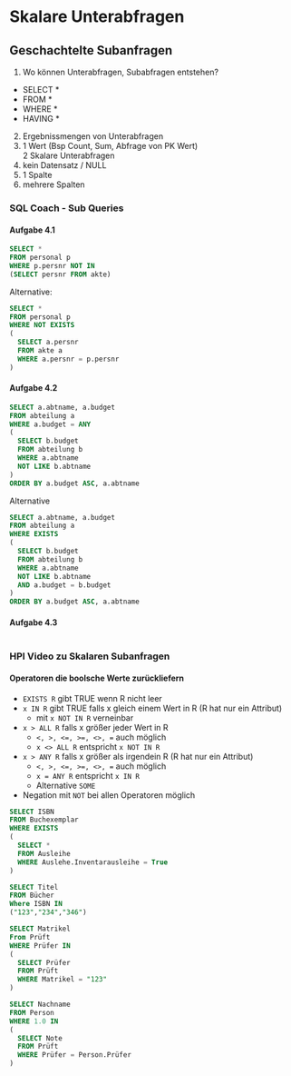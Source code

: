 # Skalare Unterabfragen
## Geschachtelte Subanfragen

1. Wo können Unterabfragen, Subabfragen entstehen?
  - SELECT *
  - FROM *
  - WHERE *
  - HAVING *
2. Ergebnissmengen von Unterabfragen
  1. 1 Wert (Bsp Count, Sum, Abfrage von PK Wert)<br> 2 Skalare Unterabfragen
  2. kein Datensatz / NULL
  3. 1 Spalte
  4. mehrere Spalten

### SQL Coach - Sub Queries
#### Aufgabe 4.1
```sql
SELECT *
FROM personal p
WHERE p.persnr NOT IN
(SELECT persnr FROM akte)
```
Alternative:
```sql
SELECT *
FROM personal p
WHERE NOT EXISTS
(
  SELECT a.persnr
  FROM akte a
  WHERE a.persnr = p.persnr
)
```
#### Aufgabe 4.2
```sql
SELECT a.abtname, a.budget
FROM abteilung a
WHERE a.budget = ANY
(
  SELECT b.budget
  FROM abteilung b
  WHERE a.abtname
  NOT LIKE b.abtname
)
ORDER BY a.budget ASC, a.abtname
```
Alternative
```sql
SELECT a.abtname, a.budget
FROM abteilung a
WHERE EXISTS
(
  SELECT b.budget
  FROM abteilung b
  WHERE a.abtname
  NOT LIKE b.abtname
  AND a.budget = b.budget
)
ORDER BY a.budget ASC, a.abtname
```
#### Aufgabe 4.3
```sql

```
### HPI Video zu Skalaren Subanfragen
#### Operatoren die boolsche Werte zurückliefern
- `EXISTS R` gibt TRUE wenn R nicht leer<br>
- `x IN R` gibt TRUE falls x gleich einem Wert in R (R hat nur ein Attribut)
  - mit `x NOT IN R` verneinbar
- `x > ALL R` falls x größer jeder Wert in R
  - `<, >, <=, >=, <>, =` auch möglich
  - `x <> ALL R` entspricht `x NOT IN R`
- `x > ANY R` falls x größer als irgendein R (R hat nur ein Attribut)
  - `<, >, <=, >=, <>, =` auch möglich
  - `x = ANY R` entspricht `x IN R`
  - Alternative `SOME`
-  Negation mit `NOT` bei allen Operatoren möglich  

```sql
SELECT ISBN
FROM Buchexemplar
WHERE EXISTS
(
  SELECT *
  FROM Ausleihe
  WHERE Auslehe.Inventarausleihe = True
)
```
```sql
SELECT Titel
FROM Bücher
Where ISBN IN
("123","234","346")
```
```sql
SELECT Matrikel
From Prüft
WHERE Prüfer IN
(
  SELECT Prüfer
  FROM Prüft
  WHERE Matrikel = "123"
)
```
```sql
SELECT Nachname
FROM Person
WHERE 1.0 IN
(
  SELECT Note
  FROM Prüft
  WHERE Prüfer = Person.Prüfer
)
```
